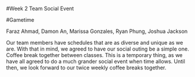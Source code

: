 #Week 2 Team Social Event

#Gametime

Faraz Ahmad, Damon An, Marissa Gonzales, Ryan Phung, Joshua Jackson

Our team members have schedules that are as diverse and unique as we are.  With that in mind, we agreed to have our social outing be a simple one.  Coffee break together between classes.  This is a temporary thing, as we have all agreed to do a much grander social event when time allows.  Until then, we look forward to our twice weekly coffee breaks together. 